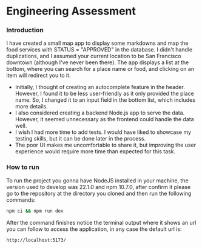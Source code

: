 # Engineering Assessment

### Introduction

I have created a small map app to display some markdowns and map the food services with STATUS = "APPROVED" in the database. I didn't handle duplications, and I assumed your current location to be San Francisco downtown (although I've never been there). The app displays a list at the bottom, where you can search for a place name or food, and clicking on an item will redirect you to it.

- Initially, I thought of creating an autocomplete feature in the header. However, I found it to be less user-friendly as it only provided the place name. So, I changed it to an input field in the bottom list, which includes more details.
- I also considered creating a backend Node.js app to serve the data. However, it seemed unnecessary as the frontend could handle the data well.
- I wish I had more time to add tests. I would have liked to showcase my testing skills, but it can be done later in the process.
- The poor UI makes me uncomfortable to share it, but improving the user experience would require more time than expected for this task.

### How to run

To run the project you gonna have NodeJS installed in your machine, the version used to develop was 22.1.0 and npm 10.7.0, after confirm it please go to the repository at the directory you cloned and then run the following commands:

```bash
npm ci && npm run dev
```

After the command finishes notice the terminal output where it shows an url you can follow to access the application, in any case the default url is:

```
http://localhost:5173/
```
